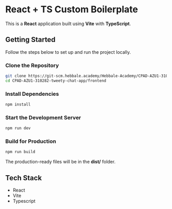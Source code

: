 # React + TS Custom Boilerplate

This is a **React** application built using **Vite** with **TypeScript**.

## Getting Started

Follow the steps below to set up and run the project locally.

### Clone the Repository

```sh
git clone https://git-scm.hebbale.academy/Hebbale-Academy/CPAD-AZU1-310282-tweety-chat-app.git
cd CPAD-AZU1-310282-tweety-chat-app/frontend
```

### Install Dependencies

```sh
npm install
```

### Start the Development Server

```sh
npm run dev
```

### Build for Production

```sh
npm run build
```

The production-ready files will be in the **dist/** folder.

## Tech Stack

- React
- Vite
- Typescript
